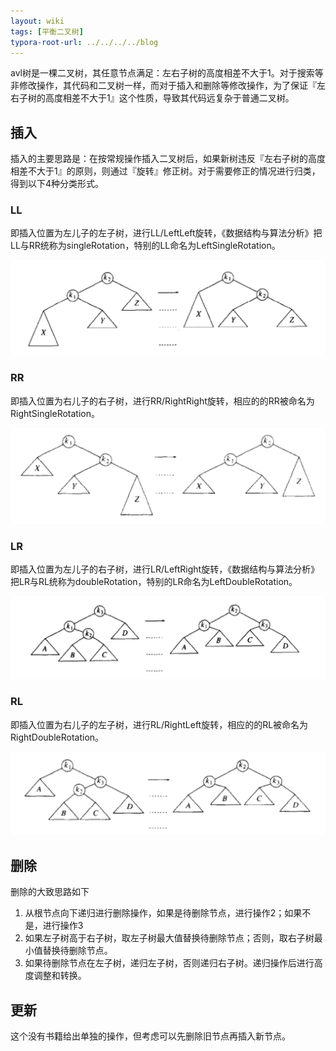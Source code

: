 ```yaml
---
layout: wiki
tags: [平衡二叉树]
typora-root-url: ../../../../blog
---
```


avl树是一棵二叉树，其任意节点满足：左右子树的高度相差不大于1。对于搜索等非修改操作，其代码和二叉树一样，而对于插入和删除等修改操作，为了保证『左右子树的高度相差不大于1』这个性质，导致其代码远复杂于普通二叉树。

## 插入

插入的主要思路是：在按常规操作插入二叉树后，如果新树违反『左右子树的高度相差不大于1』的原则，则通过『旋转』修正树。对于需要修正的情况进行归类，得到以下4种分类形式。

### LL

即插入位置为左儿子的左子树，进行LL/LeftLeft旋转，《数据结构与算法分析》把LL与RR统称为singleRotation，特别的LL命名为LeftSingleRotation。

![](/media/.img/LL.png)

### RR

即插入位置为右儿子的右子树，进行RR/RightRight旋转，相应的的RR被命名为RightSingleRotation。

![](/media/.img/RR.png)

### LR

即插入位置为左儿子的右子树，进行LR/LeftRight旋转，《数据结构与算法分析》把LR与RL统称为doubleRotation，特别的LR命名为LeftDoubleRotation。

![](/media/.img/LR.png)

### RL

即插入位置为右儿子的左子树，进行RL/RightLeft旋转，相应的的RL被命名为RightDoubleRotation。

![](/media/.img/RL.png)

## 删除

删除的大致思路如下

1. 从根节点向下递归进行删除操作，如果是待删除节点，进行操作2；如果不是，进行操作3
2. 如果左子树高于右子树，取左子树最大值替换待删除节点；否则，取右子树最小值替换待删除节点。
3. 如果待删除节点在左子树，递归左子树，否则递归右子树。递归操作后进行高度调整和转换。

## 更新

这个没有书籍给出单独的操作，但考虑可以先删除旧节点再插入新节点。





